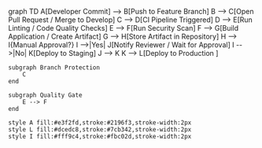 graph TD
    A[Developer Commit] --> B[Push to Feature Branch]
    B --> C[Open Pull Request / Merge to Develop]
    C --> D[CI Pipeline Triggered]
    D --> E[Run Linting / Code Quality Checks]
    E --> F[Run Security Scan]
    F --> G[Build Application / Create Artifact]
    G --> H[Store Artifact in Repository]
    H --> I{Manual Approval?}
    I -->|Yes| J[Notify Reviewer / Wait for Approval]
    I -->|No| K[Deploy to Staging]
    J --> K
    K --> L[Deploy to Production ]

    subgraph Branch Protection
        C
    end

    subgraph Quality Gate
        E --> F
    end

    style A fill:#e3f2fd,stroke:#2196f3,stroke-width:2px
    style L fill:#dcedc8,stroke:#7cb342,stroke-width:2px
    style I fill:#fff9c4,stroke:#fbc02d,stroke-width:2px